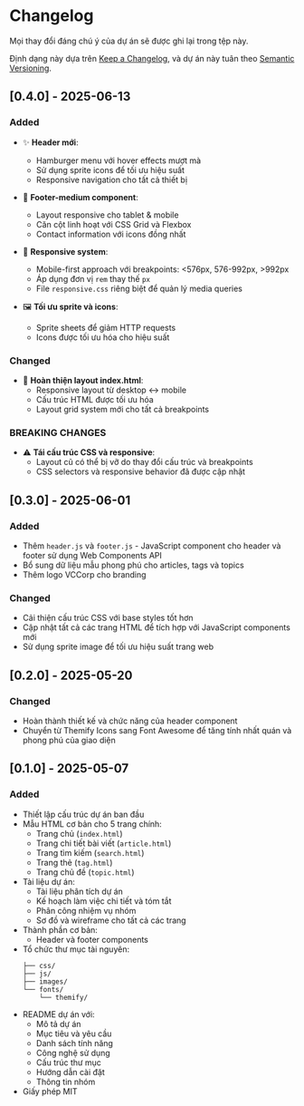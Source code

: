 # Changelog

Mọi thay đổi đáng chú ý của dự án sẽ được ghi lại trong tệp này.

Định dạng này dựa trên [Keep a Changelog](https://keepachangelog.com/en/1.0.0/),
và dự án này tuân theo [Semantic Versioning](https://semver.org/spec/v2.0.0.html).

## [0.4.0] - 2025-06-13

### Added
- ✨ **Header mới**: 
  - Hamburger menu với hover effects mượt mà
  - Sử dụng sprite icons để tối ưu hiệu suất
  - Responsive navigation cho tất cả thiết bị

- 🎨 **Footer-medium component**: 
  - Layout responsive cho tablet & mobile
  - Căn cột linh hoạt với CSS Grid và Flexbox
  - Contact information với icons đồng nhất

- 📱 **Responsive system**:
  - Mobile-first approach với breakpoints: <576px, 576-992px, >992px
  - Áp dụng đơn vị `rem` thay thế `px`
  - File `responsive.css` riêng biệt để quản lý media queries

- 🖼️ **Tối ưu sprite và icons**:
  - Sprite sheets để giảm HTTP requests
  - Icons được tối ưu hóa cho hiệu suất

### Changed
- 🔄 **Hoàn thiện layout index.html**:
  - Responsive layout từ desktop ↔ mobile
  - Cấu trúc HTML được tối ưu hóa
  - Layout grid system mới cho tất cả breakpoints

### BREAKING CHANGES
- ⚠️ **Tái cấu trúc CSS và responsive**: 
  - Layout cũ có thể bị vỡ do thay đổi cấu trúc và breakpoints
  - CSS selectors và responsive behavior đã được cập nhật

## [0.3.0] - 2025-06-01

### Added
- Thêm `header.js` và `footer.js` - JavaScript component cho header và footer sử dụng Web Components API
- Bổ sung dữ liệu mẫu phong phú cho articles, tags và topics
- Thêm logo VCCorp cho branding

### Changed
- Cải thiện cấu trúc CSS với base styles tốt hơn
- Cập nhật tất cả các trang HTML để tích hợp với JavaScript components mới
- Sử dụng sprite image để tối ưu hiệu suất trang web

## [0.2.0] - 2025-05-20

### Changed
- Hoàn thành thiết kế và chức năng của header component
- Chuyển từ Themify Icons sang Font Awesome để tăng tính nhất quán và phong phú của giao diện

## [0.1.0] - 2025-05-07

### Added
- Thiết lập cấu trúc dự án ban đầu
- Mẫu HTML cơ bản cho 5 trang chính:
  - Trang chủ (`index.html`)
  - Trang chi tiết bài viết (`article.html`)
  - Trang tìm kiếm (`search.html`)
  - Trang thẻ (`tag.html`)
  - Trang chủ đề (`topic.html`)
- Tài liệu dự án:
  - Tài liệu phân tích dự án
  - Kế hoạch làm việc chi tiết và tóm tắt
  - Phân công nhiệm vụ nhóm
  - Sơ đồ và wireframe cho tất cả các trang
- Thành phần cơ bản:
  - Header và footer components
- Tổ chức thư mục tài nguyên:
  ```
  ├── css/
  ├── js/
  ├── images/
  └── fonts/
      └── themify/
  ```
- README dự án với:
  - Mô tả dự án
  - Mục tiêu và yêu cầu
  - Danh sách tính năng
  - Công nghệ sử dụng
  - Cấu trúc thư mục
  - Hướng dẫn cài đặt
  - Thông tin nhóm
- Giấy phép MIT